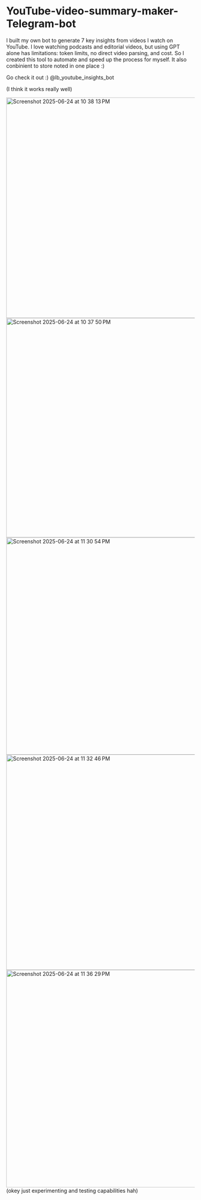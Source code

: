 # YouTube-video-summary-maker-Telegram-bot
I built my own bot to generate 7 key insights from videos I watch on YouTube. I love watching podcasts and editorial videos, but using GPT alone has limitations: token limits, no direct video parsing, and cost. So I created this tool to automate and speed up the process for myself.
It also conbinient to store noted in one place :) 


Go check it out :)
@lb_youtube_insights_bot


(I think it works really well)

<img width="589" alt="Screenshot 2025-06-24 at 10 38 13 PM" src="https://github.com/user-attachments/assets/61f3964b-25cf-4be1-b81f-bfe441efbb64" />

<img width="586" alt="Screenshot 2025-06-24 at 10 37 50 PM" src="https://github.com/user-attachments/assets/945dc99d-1f0c-4e27-9c26-cb4333061040" />

<img width="580" alt="Screenshot 2025-06-24 at 11 30 54 PM" src="https://github.com/user-attachments/assets/a70df31b-ffe8-4161-8913-471042725dbb" />

<img width="575" alt="Screenshot 2025-06-24 at 11 32 46 PM" src="https://github.com/user-attachments/assets/0d8f3ce0-bdd6-40b2-87c8-3688ad5db411" />

<img width="581" alt="Screenshot 2025-06-24 at 11 36 29 PM" src="https://github.com/user-attachments/assets/f66c3bd7-1df0-4ff0-9b67-94b1f4ccbba1" />
(okey just experimenting and testing capabilities hah) 
